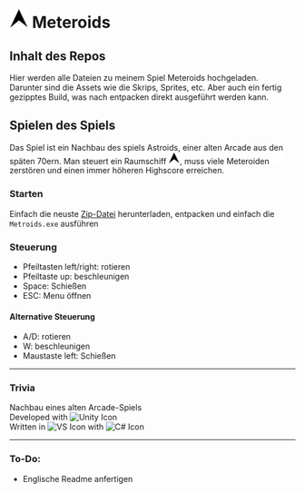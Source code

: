 # <img alt="Astroid Icon" width="33px" src="https://github.com/StellarByteStudios/Meteroids/blob/main/Assets/Sprites%20%26%20Materials/Ship%20Black.png" /> Meteroids

## Inhalt des Repos
Hier werden alle Dateien zu meinem Spiel Meteroids hochgeladen.  
Darunter sind die Assets wie die Skrips, Sprites, etc. Aber auch ein fertig gezipptes Build, was nach entpacken direkt ausgeführt werden kann.

## Spielen des Spiels
Das Spiel ist ein Nachbau des spiels Astroids, einer alten Arcade aus den späten 70ern. Man steuert ein Raumschiff <img alt="Astroid Icon" width="20px" src="https://github.com/StellarByteStudios/Meteroids/blob/main/Assets/Sprites%20%26%20Materials/Ship%20Black.png" />, muss viele Meteroiden <img alt="Metorid Icon" width="20px" src="https://github.com/StellarByteStudios/Meteroids/blob/main/Assets/Sprites%20%26%20Materials/Meteorid%201.png" /> zerstören und einen immer höheren Highscore erreichen.

### Starten
Einfach die neuste [Zip-Datei][lastBuild] herunterladen, entpacken und einfach die `Metroids.exe` ausführen
### Steuerung
- Pfeiltasten left/right: rotieren
- Pfeiltaste up: beschleunigen
- Space: Schießen
- ESC: Menu öffnen

#### Alternative Steuerung
- A/D: rotieren
- W: beschleunigen
- Maustaste left: Schießen

---

### Trivia
Nachbau eines alten Arcade-Spiels  
Developed with <img alt="Unity Icon" width="50px" src="https://cdn.jsdelivr.net/gh/devicons/devicon/icons/unity/unity-original-wordmark.svg" />  
Written in <img alt="VS Icon" width="26px" src="https://cdn.jsdelivr.net/gh/devicons/devicon/icons/visualstudio/visualstudio-plain.svg" /> with <img alt="C# Icon" width="26px" src="https://cdn.jsdelivr.net/gh/devicons/devicon/icons/csharp/csharp-original.svg" />

---

### To-Do:
- Englische Readme anfertigen



[lastBuild]: https://github.com/StellarByteStudios/Meteroids/blob/main/Fertige%20Builds/Meteroids%20(Release%201.2.1%20Bugfixing%20%5BSettingsSaving%5D).zip
